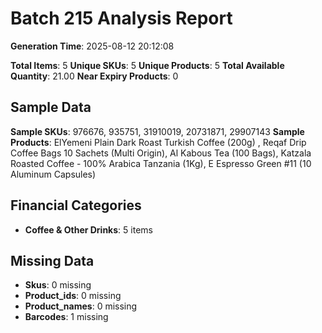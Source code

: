# Batch 215 Analysis Report

**Generation Time**: 2025-08-12 20:12:08

**Total Items**: 5
**Unique SKUs**: 5
**Unique Products**: 5
**Total Available Quantity**: 21.00
**Near Expiry Products**: 0

## Sample Data
**Sample SKUs**: 976676, 935751, 31910019, 20731871, 29907143
**Sample Products**: ElYemeni Plain Dark Roast Turkish Coffee (200g) , Reqaf Drip Coffee Bags 10 Sachets (Multi Origin), Al Kabous Tea (100 Bags), Katzala Roasted Coffee - 100% Arabica Tanzania (1Kg), E Espresso Green #11 (10 Aluminum Capsules)

## Financial Categories
- **Coffee & Other Drinks**: 5 items

## Missing Data
- **Skus**: 0 missing
- **Product_ids**: 0 missing
- **Product_names**: 0 missing
- **Barcodes**: 1 missing
